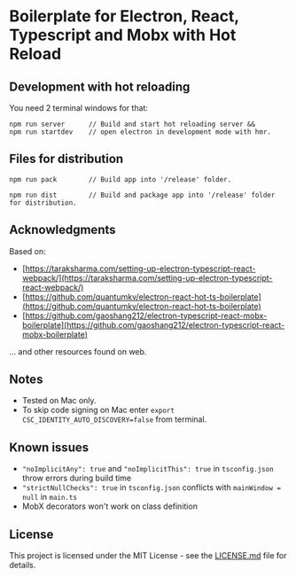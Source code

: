 # Boilerplate for Electron, React, Typescript and Mobx with Hot Reload

## Development with hot reloading

You need 2 terminal windows for that:

```
npm run server		// Build and start hot reloading server &&
npm run startdev	// open electron in development mode with hmr.
```

## Files for distribution

```
npm run pack 		// Build app into '/release' folder.
```

```
npm run dist 		// Build and package app into '/release' folder for distribution.
```

## Acknowledgments

Based on:

-   [https://taraksharma.com/setting-up-electron-typescript-react-webpack/](https://taraksharma.com/setting-up-electron-typescript-react-webpack/)
-   [https://github.com/quantumkv/electron-react-hot-ts-boilerplate](https://github.com/quantumkv/electron-react-hot-ts-boilerplate)
-   [https://github.com/gaoshang212/electron-typescript-react-mobx-boilerplate](https://github.com/gaoshang212/electron-typescript-react-mobx-boilerplate)

... and other resources found on web.

## Notes

-   Tested on Mac only.
-   To skip code signing on Mac enter `export CSC_IDENTITY_AUTO_DISCOVERY=false` from terminal.

## Known issues

-   `"noImplicitAny": true` and `"noImplicitThis": true` in `tsconfig.json` throw errors during build time
-   `"strictNullChecks": true` in `tsconfig.json` conflicts with `mainWindow = null` in `main.ts`
-   MobX decorators won't work on class definition

## License

This project is licensed under the MIT License - see the [LICENSE.md](LICENSE.md) file for details.

